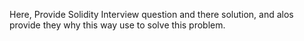 Here, Provide Solidity Interview question and there solution, and  alos provide they why this way use to solve this problem.
